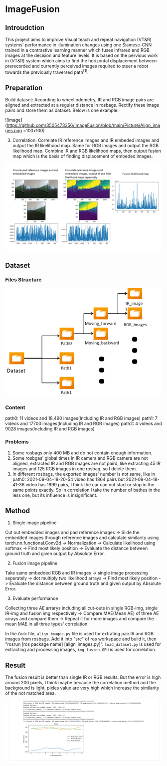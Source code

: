 # ImageFusion

## Introudction

This project aims to improve Visual teach and repeat navigation (VT&R) systems' performance in illumination changes using one Siamese-CNN trained in a contrastive learning manner which fuses infrared and RGB images at the decision and feature levels. It is based on the pervious work in (VT&R) system which aims to find the horizontal displacement between prerecorded and currently perceived images required to steer a robot towards the previously traversed path<sup>[1]</sup>.

## Preparation

Build dataset: According to wheel odometry, IR and RGB image pairs are aligned and extracted at a regular distance in rosbags. Rectify these image pairs and store them as dataset. Below is one example:

![image](https://github.com/3505473356/ImageFusion/blob/main/Picture/Align_images.png =100x100)

3. Correlation: Correlate IR reference images and IR embeded images and output the IR likelihood map. Same for RGB images and output the RGB likelihood map. Combine IR and RGB likelihood maps, then output fusion map which is the basis of finding displacement of embeded images.

![image](https://github.com/3505473356/ImageFusion/blob/main/Picture/Correlate_result.png)

## Dataset
### Files Structure
![image](https://github.com/3505473356/ImageFusion/blob/main/Picture/Files_structure.png)

### Content
path0: 11 videos and 18,490 images(Including IR and RGB images)
path1: 7 videos and 17700 images(Including IR and RGB images)
path2: 4 videos and 9028 images(Including IR and RGB images)

### Problems
1. Some rosbags only 400 MB and do not contain enough information.
2. Some rosbgas' global times in IR camera and RGB camera are not aligned, extracted IR and RGB images are not paird, like extracting 45 IR images and 125 RGB images in one rosbag, so I delete them.
3. In different rosbags, the exported images' number is not same, like in path0: 2021-09-04-18-20-54 video has 1864 pairs but 2021-09-04-18-41-36 video has 1899 pairs, I think the car can not start or stop in the same points exactly. So in correlation I take the number of bathes in the less one, but its influence is insignificant.

## Method

1. Single image pipeline

Cut out embedded images and pad reference images -> Slide the embedded images through reference images and calculate similarity using torch.nn.functional.Conv2d -> Normalization -> Calculate likelihood using softmax -> Find most likely position -> Evaluate the distance between ground truth and given output by Absolute Error.

2. Fusion image pipeline

Take same embedded RGB and IR images -> single image processing seperately -> dot multiply two likelihood arrays -> Find most likely position -> Evaluate the distance between ground truth and given output by Absolute Error.

3. Evaluate performance

Collecting three AE arrarys including all cut-outs in single RGB-img, single IR-img and fusion img respectively -> Compare MAE(Mean AE) of three AE arrays and compare them -> Repeat it for more images and compare the mean MAE in all three types' correlation.

In the `Code` file, `align_images.py` file is used for extrating pair IR and RGB images from rosbags. Add it into "src" of ros workspace and build it, then "rosrun [ros package name] [align_images.py]". `load_dataset.py` is used for extracting and processing images, `img_fusion_GPU` is used for correlation.

## Result
The fusion result is better than single IR or RGB results. But the error is high around 200 pixels, I think maybe because the correlation method and the background is light, pixles value are very high which increase the similarity of the not matched area.

![image](https://github.com/3505473356/ImageFusion/blob/main/Picture/Result.png)
